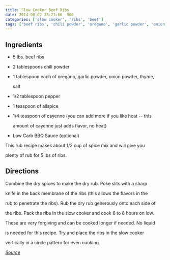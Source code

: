 ```yaml
---
title: Slow Cooker Beef Ribs
date: 2014-08-02 23:23:00 -500
categories: ['slow cooker', 'ribs', 'beef']
tags: ['beef ribs', 'chili powder', 'oregano', 'garlic powder', 'onion powder', 'thyme', 'salt', 'pepper', 'allspice', 'cayenne', 'Low Carb BBQ Sauce', 'rub', 'pack', 'cook']
---
```


## Ingredients



-   5 lbs. beef ribs

-   2 tablespoons chili powder

-   1 tablespoon each of oregano, garlic powder, onion powder, thyme,

    salt

-   1/2 tablespoon pepper

-   1 teaspoon of allspice

-   1/4 teaspoon of cayenne (you can add more if you like heat -- this

    amount of cayenne just adds flavor, no heat)

-   Low Carb BBQ Sauce (optional)



This rub recipe makes about 1/2 cup of spice mix and will give you

plenty of rub for 5 lbs of ribs.



## Directions



Combine the dry spices to make the dry rub. Poke slits with a sharp

knife in the back membrane of the ribs (this allows the flavors in the

rub to penetrate the ribs). Rub the dry rub generously onto each side of

the ribs. Pack the ribs in the slow cooker and cook 6 to 8 hours on low.

These are very forgiving and can be cooked longer if needed. No liquid

is needed for this recipe. Try and place the ribs in the slow cooker

vertically in a circle pattern for even cooking.



*[Source](http://lowcarbcrock.com/2013/05/low-carb-crock-pot-ribs-dry-rub/)*

